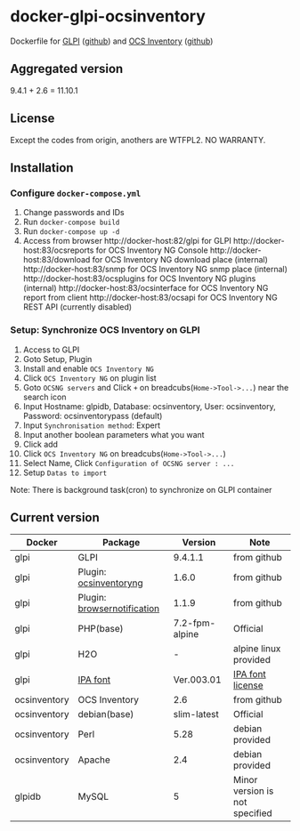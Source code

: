 docker-glpi-ocsinventory
====================

Dockerfile for  [GLPI](https://glpi-project.org/) ([github](https://github.com/glpi-project/glpi)) and [OCS Inventory](https://www.ocsinventory-ng.org/en/) ([github](https://github.com/OCSInventory-NG))

Aggregated version
------------
9.4.1 + 2.6 = 11.10.1

License
------------
Except the codes from origin, anothers are WTFPL2.
NO WARRANTY.

Installation
------------

### Configure `docker-compose.yml`

1. Change passwords and IDs
2. Run `docker-compose build`
3. Run `docker-compose up -d`
4. Access from browser
    http://docker-host:82/glpi for GLPI
    http://docker-host:83/ocsreports   for OCS Inventory NG Console
    http://docker-host:83/download     for OCS Inventory NG download place (internal)
    http://docker-host:83/snmp         for OCS Inventory NG snmp place (internal)
    http://docker-host:83/ocsplugins   for OCS Inventory NG plugins (internal)
    http://docker-host:83/ocsinterface for OCS Inventory NG report from client
    http://docker-host:83/ocsapi       for OCS Inventory NG REST API (currently disabled)

### Setup: Synchronize OCS Inventory on GLPI

1. Access to GLPI
2. Goto Setup, Plugin
3. Install and enable `OCS Inventory NG`
4. Click `OCS Inventory NG` on plugin list
5. Goto `OCSNG servers` and Click `+` on breadcubs(`Home->Tool->...`) near the search icon
6. Input Hostname: glpidb, Database: ocsinventory, User: ocsinventory, Password: ocsinventorypass (default)
7. Input `Synchronisation method`: Expert
8. Input another boolean parameters what you want
9. Click add
10. Click `OCS Inventory NG` on breadcubs(`Home->Tool->...`)
11. Select Name, Click `Configuration of OCSNG server : ...`
12. Setup `Datas to import`

Note: There is background task(cron) to synchronize on GLPI container

Current version
------------

|Docker      |Package      |Version    |Note   |
|------------|-------------|-----------|-------|
|glpi        |GLPI         |9.4.1.1    |from github|
|glpi        |Plugin: [ocsinventoryng](https://github.com/pluginsGLPI/ocsinventoryng)|1.6.0|from github|
|glpi        |Plugin: [browsernotification](https://github.com/edgardmessias/browsernotification)|1.1.9|from github|
|glpi        |PHP(base)    |7.2-fpm-alpine  |Official|
|glpi        |H2O          |-          |alpine linux provided|
|glpi        |[IPA font](https://www.ipa.go.jp/osc/ipafont)|Ver.003.01|[IPA font license](https://ipafont.ipa.go.jp/ipa_font_license_v1-html#en)|
|ocsinventory|OCS Inventory|2.6        |from github|
|ocsinventory|debian(base) |slim-latest|Official|
|ocsinventory|Perl         |5.28       |debian provided|
|ocsinventory|Apache       |2.4        |debian provided|
|glpidb      |MySQL        |5          |Minor version is not specified|
